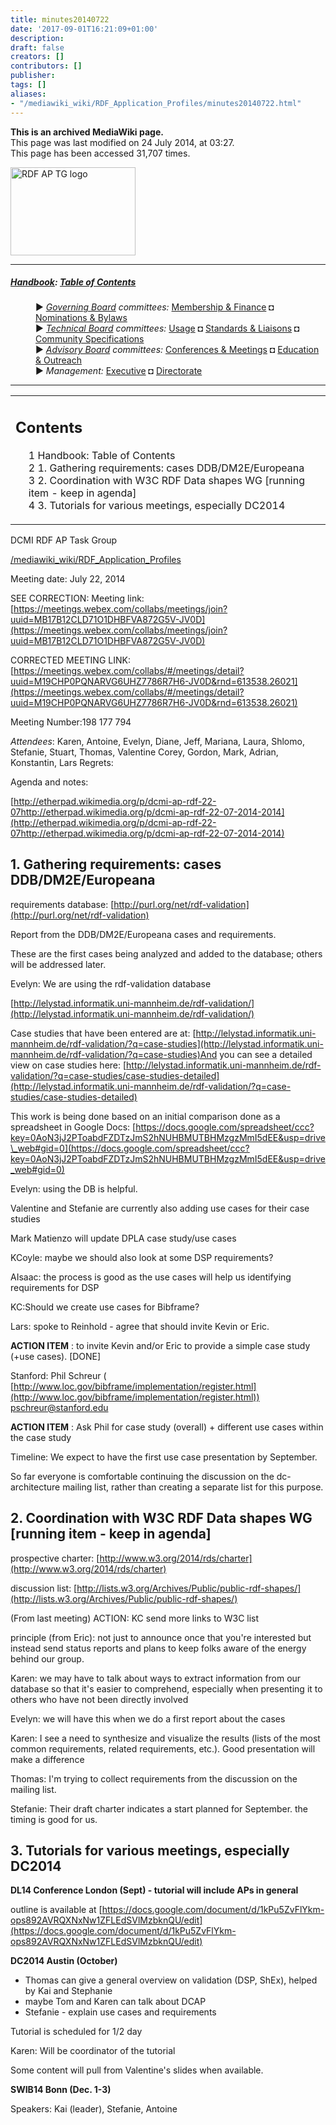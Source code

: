 ```yaml
---
title: minutes20140722
date: '2017-09-01T16:21:09+01:00'
description: 
draft: false
creators: []
contributors: []
publisher: 
tags: []
aliases:
- "/mediawiki_wiki/RDF_Application_Profiles/minutes20140722.html"
---
```


 **This is an archived MediaWiki page.**  
This page was last modified on 24 July 2014, at 03:27.  
This page has been accessed 31,707 times.

[<img alt="RDF AP TG logo" src="/mediawiki_wiki/images/RdfAP_tg.png" width="200" height="141">](/mediawiki_wiki/images/RdfAP_tg.png)

* * *

##### [Handbook](/mediawiki_wiki/DCMI_Handbook): [Table of Contents](/mediawiki_wiki/DCMI_Handbook/) 
<dl>
<dd> ► <i><a href="/mediawiki_wiki/DCMI_Governing_Board.md" title="DCMI Governing Board">Governing Board</a> committees:</i> <a href="/mediawiki_wiki/DCMI_Governing_Board/finance.md" title="DCMI Governing Board/finance">Membership &amp; Finance</a> ◘ <a href="/mediawiki_wiki/DCMI_Governing_Board/nominations.md" title="DCMI Governing Board/nominations">Nominations &amp; Bylaws</a> 
</dd>
<dd> ► <i><a href="/mediawiki_wiki/DCMI_Technical_Board.md" title="DCMI Technical Board">Technical Board</a> committees:</i> <a href="/mediawiki_wiki/DCMI_Technical_Board/usage.md" title="DCMI Technical Board/usage">Usage</a> ◘ <a href="/mediawiki_wiki/DCMI_Technical_Board/standards.md" title="DCMI Technical Board/standards">Standards &amp; Liaisons</a> ◘ <a href="/mediawiki_wiki/DCMI_Technical_Board/specifications.md" title="DCMI Technical Board/specifications">Community Specifications</a>
</dd>
<dd> ► <i><a href="/mediawiki_wiki/DCMI_Advisory_Board.md" title="DCMI Advisory Board">Advisory Board</a> committees:</i> <a href="/mediawiki_wiki/DCMI_Advisory_Board/meetings.md" title="DCMI Advisory Board/meetings">Conferences &amp; Meetings</a> ◘ <a href="/mediawiki_wiki/DCMI_Advisory_Board/documentation.md" title="DCMI Advisory Board/documentation">Education &amp; Outreach</a>
</dd>
<dd> ► <i>Management:</i> <a href="/mediawiki_wiki/Exec_Committee.md" title="Exec Committee">Executive</a> ◘ <a href="/mediawiki_wiki/Exec_Committee/directorate.md" title="Exec Committee/directorate">Directorate</a>
</dd>
</dl>

* * *

<table id="toc" class="toc">
  <tr>
    <td>
      <div id="toctitle">
        <h2>Contents</h2>
      </div>
      <ul>
        <li class="toclevel-1"><a href="#Handbook:_Table_of_Contents"><span class="tocnumber">1</span> <span class="toctext">Handbook: Table of Contents</span></a></li>
        <li class="toclevel-1 tocsection-1"><a href="#1._Gathering_requirements:_cases_DDB.2FDM2E.2FEuropeana"><span class="tocnumber">2</span> <span class="toctext">1. Gathering requirements: cases DDB/DM2E/Europeana</span></a></li>
        <li class="toclevel-1 tocsection-2"><a href="#2._Coordination_with_W3C_RDF_Data_shapes_WG_.5Brunning_item_-_keep_in_agenda.5D"><span class="tocnumber">3</span> <span class="toctext">2. Coordination with W3C RDF Data shapes WG [running item - keep in agenda]</span></a></li>
        <li class="toclevel-1 tocsection-3"><a href="#3._Tutorials_for_various_meetings.2C_especially_DC2014"><span class="tocnumber">4</span> <span class="toctext">3. Tutorials for various meetings, especially DC2014</span></a></li>
      </ul>
    </td>
  </tr>
</table>


DCMI RDF AP Task Group

[/mediawiki_wiki/RDF\_Application\_Profiles](/mediawiki_wiki/RDF_Application_Profiles)

Meeting date: July 22, 2014

SEE CORRECTION: Meeting link: [https://meetings.webex.com/collabs/meetings/join?uuid=MB17B12CLD71O1DHBFVA872G5V-JV0D](https://meetings.webex.com/collabs/meetings/join?uuid=MB17B12CLD71O1DHBFVA872G5V-JV0D)

CORRECTED MEETING LINK: [https://meetings.webex.com/collabs/#/meetings/detail?uuid=M19CHP0PQNARVG6UHZ7786R7H6-JV0D&rnd=613538.26021](https://meetings.webex.com/collabs/#/meetings/detail?uuid=M19CHP0PQNARVG6UHZ7786R7H6-JV0D&rnd=613538.26021)

Meeting Number:198 177 794

_Attendees_: Karen, Antoine, Evelyn, Diane, Jeff, Mariana, Laura, Shlomo, Stefanie, Stuart, Thomas, Valentine Corey, Gordon, Mark, Adrian, Konstantin, Lars Regrets:

Agenda and notes:

[http://etherpad.wikimedia.org/p/dcmi-ap-rdf-22-07http://etherpad.wikimedia.org/p/dcmi-ap-rdf-22-07-2014-2014](http://etherpad.wikimedia.org/p/dcmi-ap-rdf-22-07http://etherpad.wikimedia.org/p/dcmi-ap-rdf-22-07-2014-2014)

## 1. Gathering requirements: cases DDB/DM2E/Europeana

requirements database: [http://purl.org/net/rdf-validation](http://purl.org/net/rdf-validation)

Report from the DDB/DM2E/Europeana cases and requirements.

These are the first cases being analyzed and added to the database; others will be addressed later.

Evelyn: We are using the rdf-validation database

[http://lelystad.informatik.uni-mannheim.de/rdf-validation/](http://lelystad.informatik.uni-mannheim.de/rdf-validation/)

Case studies that have been entered are at: [http://lelystad.informatik.uni-mannheim.de/rdf-validation/?q=case-studies](http://lelystad.informatik.uni-mannheim.de/rdf-validation/?q=case-studies)And you can see a detailed view on case studies here: [http://lelystad.informatik.uni-mannheim.de/rdf-validation/?q=case-studies/case-studies-detailed](http://lelystad.informatik.uni-mannheim.de/rdf-validation/?q=case-studies/case-studies-detailed)

This work is being done based on an initial comparison done as a spreadsheet in Google Docs: [https://docs.google.com/spreadsheet/ccc?key=0AoN3jJ2PToabdFZDTzJmS2hNUHBMUTBHMzgzMmI5dEE&usp=drive\_web#gid=0](https://docs.google.com/spreadsheet/ccc?key=0AoN3jJ2PToabdFZDTzJmS2hNUHBMUTBHMzgzMmI5dEE&usp=drive_web#gid=0)

Evelyn: using the DB is helpful.

Valentine and Stefanie are currently also adding use cases for their case studies

Mark Matienzo will update DPLA case study/use cases

KCoyle: maybe we should also look at some DSP requirements?

AIsaac: the process is good as the use cases will help us identifying requirements for DSP

KC:Should we create use cases for Bibframe?

Lars: spoke to Reinhold - agree that should invite Kevin or Eric.

**ACTION ITEM** : to invite Kevin and/or Eric to provide a simple case study (+use cases). [DONE]

Stanford: Phil Schreur ( [http://www.loc.gov/bibframe/implementation/register.html](http://www.loc.gov/bibframe/implementation/register.html)) pschreur@stanford.edu

**ACTION ITEM** : Ask Phil for case study (overall) + different use cases within the case study

Timeline: We expect to have the first use case presentation by September.

So far everyone is comfortable continuing the discussion on the dc-architecture mailing list, rather than creating a separate list for this purpose.

## 2. Coordination with W3C RDF Data shapes WG [running item - keep in agenda]

prospective charter: [http://www.w3.org/2014/rds/charter](http://www.w3.org/2014/rds/charter)

discussion list: [http://lists.w3.org/Archives/Public/public-rdf-shapes/](http://lists.w3.org/Archives/Public/public-rdf-shapes/)

(From last meeting) ACTION: KC send more links to W3C list

principle (from Eric): not just to announce once that you're interested but instead send status reports and plans to keep folks aware of the energy behind our group.

Karen: we may have to talk about ways to extract information from our database so that it's easier to comprehend, especially when presenting it to others who have not been directly involved

Evelyn: we will have this when we do a first report about the cases

Karen: I see a need to synthesize and visualize the results (lists of the most common requirements, related requirements, etc.). Good presentation will make a difference

Thomas: I'm trying to collect requirements from the discussion on the mailing list.

Stefanie: Their draft charter indicates a start planned for September. the timing is good for us.

## 3. Tutorials for various meetings, especially DC2014

**DL14 Conference London (Sept) - tutorial will include APs in general**

outline is available at [https://docs.google.com/document/d/1kPu5ZvFlYkm-ops892AVRQXNxNw1ZFLEdSVlMzbknQU/edit](https://docs.google.com/document/d/1kPu5ZvFlYkm-ops892AVRQXNxNw1ZFLEdSVlMzbknQU/edit)

**DC2014 Austin (October)**

- Thomas can give a general overview on validation (DSP, ShEx), helped by Kai and Stephanie
- maybe Tom and Karen can talk about DCAP
- Stefanie - explain use cases and requirements

Tutorial is scheduled for 1/2 day

Karen: Will be coordinator of the tutorial

Some content will pull from Valentine's slides when available.

**SWIB14 Bonn (Dec. 1-3)**

Speakers: Kai (leader), Stefanie, Antoine

